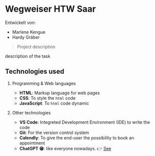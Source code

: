 # Wegweiser HTW Saar

Entwickelt von:
- Marlene Kengue
- Hardy Gräber

> Project description

description of the task

## Technologies used

1. Programming & Web languages
    - **HTML**: Markup language for web pages
    - **CSS**: To style the `html` code
    - **JavaScript**: To `html` code dynamic

2. Other technologies 
   - **VS Code**: Integreted Development Environment (IDE) to write the code
   - **Git**: For the version control system
   - **Calendly**: To give the end-user the possibility to book an appointment
   - **ChatGPT 😁**: like everyone nowadays. 👉 [See](https://chatgpt.com/)
